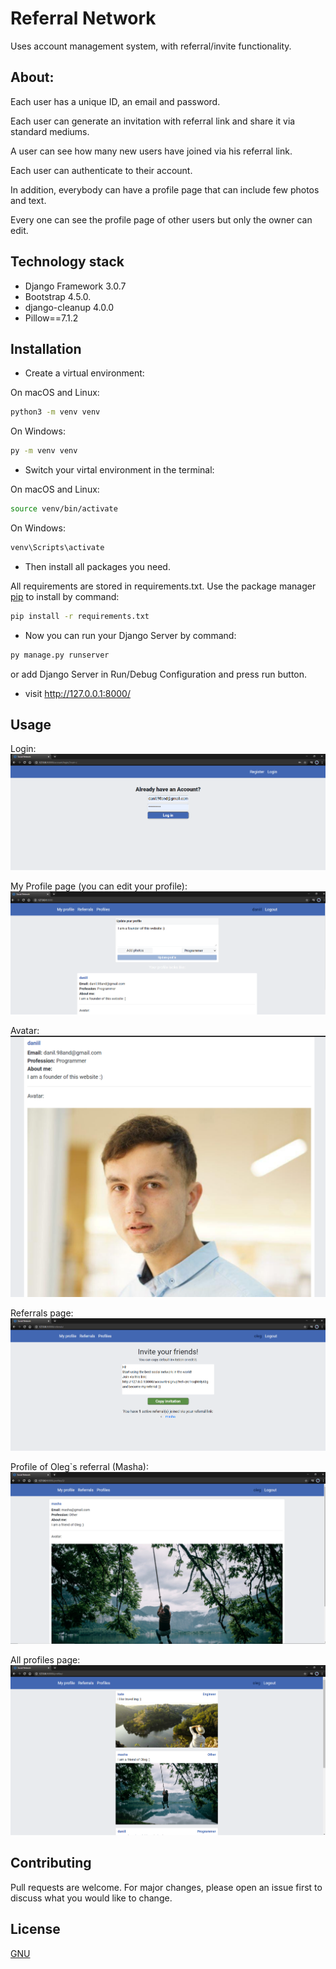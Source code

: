 # Referral Network

Uses account management system, with referral/invite functionality.


## About:

Each user has a unique ID, an email and password.

Each user can generate an invitation with referral link and share it via standard
mediums.

A user can see how many new users have joined via his referral link.

Each user can authenticate to their account.

In addition, everybody can have a profile page that can include few photos
and text.

Every one can see the profile page of other users but only the owner can edit.


## Technology stack
* Django Framework 3.0.7
* Bootstrap 4.5.0.
* django-cleanup 4.0.0
* Pillow==7.1.2


## Installation
* Create a virtual environment:

On macOS and Linux:
```bash
python3 -m venv venv
```
On Windows:
```bash
py -m venv venv
```

* Switch your virtal environment in the terminal:

On macOS and Linux:
```bash
source venv/bin/activate
```
On Windows:
```bash
venv\Scripts\activate
```

* Then install all packages you need.

All requirements are stored in requirements.txt.
Use the package manager [pip](https://pip.pypa.io/en/stable/) 
to install by command:

```bash
pip install -r requirements.txt
```

* Now you can run your Django Server by command:
```bash
py manage.py runserver
```

or add Django Server in Run/Debug Configuration
and press run button.

* visit http://127.0.0.1:8000/

## Usage

Login:
![step1](static/img/readme/1.png?raw=true "Title")

My Profile page (you can edit your profile):
![step3](static/img/readme/2.png?raw=true "Title")

Avatar:
![step4](static/img/readme/3.png?raw=true "Title")

Referrals page:
![step4](static/img/readme/4.png?raw=true "Title")

Profile of Oleg`s referral (Masha):
![step4](static/img/readme/5.png?raw=true "Title")

All profiles page:
![step4](static/img/readme/6.png?raw=true "Title")


## Contributing
Pull requests are welcome. For major changes, please open an issue first to discuss what you would like to change.

## License
[GNU](https://choosealicense.com/licenses/gpl-3.0/)